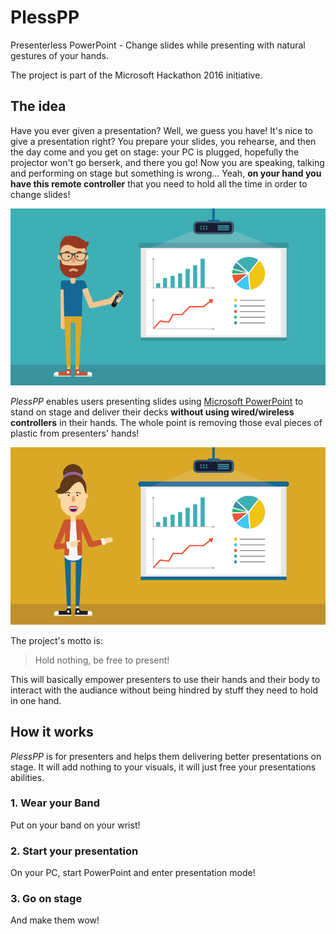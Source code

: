 # PlessPP
Presenterless PowerPoint - Change slides while presenting with natural gestures of your hands.

The project is part of the Microsoft Hackathon 2016 initiative.

## The idea
Have you ever given a presentation? Well, we guess you have! It's nice to give a presentation right? You prepare your slides, you rehearse, and then the day come and you get on stage: your PC is plugged, hopefully the projector won't go berserk, and there you go! Now you are speaking, talking and performing on stage but something is wrong... Yeah, **on your hand you have this remote controller** that you need to hold all the time in order to change slides!

![Sad presenter](/images/plesspp1.png "Sad presenter who has to use a remote controller")

_PlessPP_ enables users presenting slides using [Microsoft PowerPoint](https://products.office.com/en-us/powerpoint) to stand on stage and deliver their decks **without using wired/wireless controllers** in their hands. The whole point is removing those eval pieces of plastic from presenters' hands! 

![Happy presenter](/images/plesspp2.png "Happy presenter who has her hands free and can perform in freedom")

The project's motto is:

> Hold nothing, be free to present!

This will basically empower presenters to use their hands and their body to interact with the audiance without being hindred by stuff they need to hold in one hand.

## How it works
_PlessPP_ is for presenters and helps them delivering better presentations on stage. It will add nothing to your visuals, it will just free your presentations abilities.

### 1. Wear your Band
Put on your band on your wrist!

### 2. Start your presentation
On your PC, start PowerPoint and enter presentation mode!

### 3. Go on stage
And make them wow!
